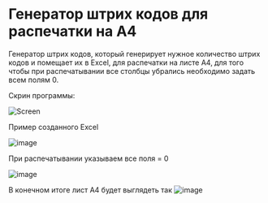 # Генератор штрих кодов для распечатки на A4

Генератор штрих кодов, который генерирует нужное количество штрих кодов и помещает их в Excel, для распечатки на листе A4, для того чтобы при распечатывании все столбцы убрались необходимо задать всем полям 0.

Скрин программы:

![Screen](https://user-images.githubusercontent.com/85194344/229148988-ae71e7f1-1f9c-49e1-b68b-90422c332027.png)

Пример созданного Excel

![image](https://user-images.githubusercontent.com/85194344/229149486-e8ad998e-d4bb-4665-8422-d1ce7cafd39f.png)

При распечатывании указываем все поля = 0

![image](https://user-images.githubusercontent.com/85194344/229149795-a6a0621a-eaa8-451e-9dd3-e9f4e591e0bf.png)

В конечном итоге лист A4 будет выглядеть так
![image](https://user-images.githubusercontent.com/85194344/229150189-fb725d20-8534-4129-81f3-3f7d1f6095da.png)
